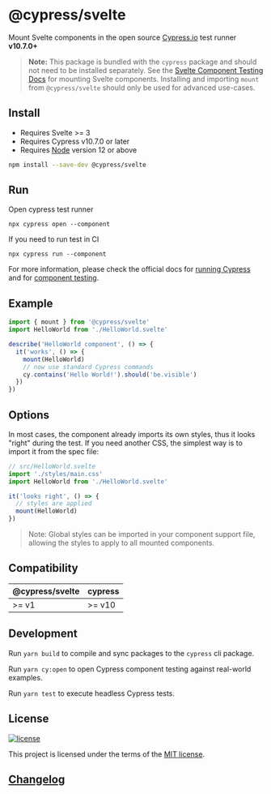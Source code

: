 # @cypress/svelte

Mount Svelte components in the open source [Cypress.io](https://www.cypress.io/) test runner **v10.7.0+**

> **Note:** This package is bundled with the `cypress` package and should not need to be installed separately. See the [Svelte Component Testing Docs](https://docs.cypress.io/guides/component-testing/quickstart-svelte#Configuring-Component-Testing) for mounting Svelte components. Installing and importing `mount` from `@cypress/svelte` should only be used for advanced use-cases.

## Install

- Requires Svelte >= 3
- Requires Cypress v10.7.0 or later
- Requires [Node](https://nodejs.org/en/) version 12 or above

```sh
npm install --save-dev @cypress/svelte
```

## Run

Open cypress test runner
```
npx cypress open --component
```

If you need to run test in CI
```
npx cypress run --component
```

For more information, please check the official docs for [running Cypress](https://on.cypress.io/guides/getting-started/opening-the-app#Quick-Configuration) and for [component testing](https://on.cypress.io/guides/component-testing/writing-your-first-component-test).

## Example

```js
import { mount } from '@cypress/svelte'
import HelloWorld from './HelloWorld.svelte'

describe('HelloWorld component', () => {
  it('works', () => {
    mount(HelloWorld)
    // now use standard Cypress commands
    cy.contains('Hello World!').should('be.visible')
  })
})
```

## Options

In most cases, the component already imports its own styles, thus it looks "right" during the test. If you need another CSS, the simplest way is to import it from the spec file:

```js
// src/HelloWorld.svelte
import './styles/main.css'
import HelloWorld from './HelloWorld.svelte'

it('looks right', () => {
  // styles are applied
  mount(HelloWorld)
})
```

> Note: Global styles can be imported in your component support file, allowing the styles to apply to all mounted components.

## Compatibility

| @cypress/svelte | cypress |
| -------------- | ------- |
| >= v1          | >= v10  |

## Development

Run `yarn build` to compile and sync packages to the `cypress` cli package.

Run `yarn cy:open` to open Cypress component testing against real-world examples.

Run `yarn test` to execute headless Cypress tests.

## License

[![license](https://img.shields.io/badge/license-MIT-green.svg)](https://github.com/cypress-io/cypress/blob/master/LICENSE)

This project is licensed under the terms of the [MIT license](/LICENSE).

## [Changelog](./CHANGELOG.md)
